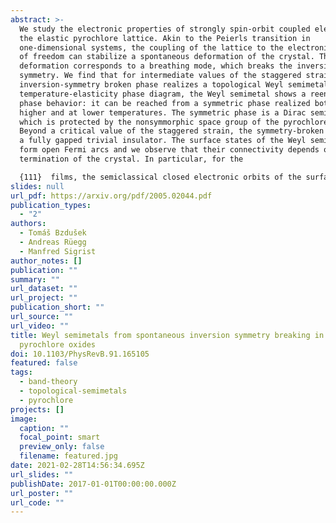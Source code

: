 ```yaml
---
abstract: >-
  We study the electronic properties of strongly spin-orbit coupled electrons on
  the elastic pyrochlore lattice. Akin to the Peierls transition in
  one-dimensional systems, the coupling of the lattice to the electronic degrees
  of freedom can stabilize a spontaneous deformation of the crystal. This
  deformation corresponds to a breathing mode, which breaks the inversion
  symmetry. We find that for intermediate values of the staggered strain, the
  inversion-symmetry broken phase realizes a topological Weyl semimetal. In the
  temperature-elasticity phase diagram, the Weyl semimetal shows a reentrant
  phase behavior: it can be reached from a symmetric phase realized both at
  higher and at lower temperatures. The symmetric phase is a Dirac semimetal,
  which is protected by the nonsymmorphic space group of the pyrochlore lattice.
  Beyond a critical value of the staggered strain, the symmetry-broken phase is
  a fully gapped trivial insulator. The surface states of the Weyl semimetal
  form open Fermi arcs and we observe that their connectivity depends on the
  termination of the crystal. In particular, for the 

  {111}  films, the semiclassical closed electronic orbits of the surface states in a magnetic field cross the bulk either twice, four, six, or twelve times. We demonstrate how one can tune the number of bulk crossings through a Lifshitz-like transition of the Fermi arcs, which we call Weyl-Lifshitz transition, by applying a surface potential. Our results offer a route to a topological Weyl semimetal in nonmagnetic materials and might be relevant for pyrochlore oxides with heavy transition-metal ions such as alloys of iridates.
slides: null
url_pdf: https://arxiv.org/pdf/2005.02044.pdf
publication_types:
  - "2"
authors:
  - Tomáš Bzdušek
  - Andreas Rüegg
  - Manfred Sigrist
author_notes: []
publication: ""
summary: ""
url_dataset: ""
url_project: ""
publication_short: ""
url_source: ""
url_video: ""
title: Weyl semimetals from spontaneous inversion symmetry breaking in
  pyrochlore oxides
doi: 10.1103/PhysRevB.91.165105
featured: false
tags:
  - band-theory
  - topological-semimetals
  - pyrochlore
projects: []
image:
  caption: ""
  focal_point: smart
  preview_only: false
  filename: featured.jpg
date: 2021-02-28T14:56:34.695Z
url_slides: ""
publishDate: 2017-01-01T00:00:00.000Z
url_poster: ""
url_code: ""
---
```

